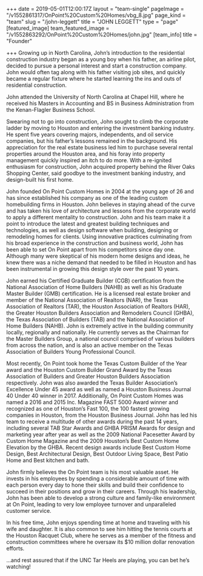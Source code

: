 +++
date = 2019-05-01T12:00:17Z
layout = "team-single"
pageImage = "/v1552861317/OnPoint%20Custom%20Homes/vbg_8.jpg"
page_kind = "team"
slug = "/john-leggett"
title = "JOHN LEGGETT"
type = "page"
[featured_image]
team_featured_image = "/v1552863292/OnPoint%20Custom%20Homes/john.jpg"
[team_info]
title = "Founder"

+++
Growing up in North Carolina, John’s introduction to the residential construction industry began as a young boy when his father, an airline pilot, decided to pursue a personal interest and start a construction company. John would often tag along with his father visiting job sites, and quickly became a regular fixture where he started learning the ins and outs of residential construction.

John attended the University of North Carolina at Chapel Hill, where he received his Masters in Accounting and BS in Business Administration from the Kenan-Flagler Business School.

Swearing not to go into construction, John sought to climb the corporate ladder by moving to Houston and entering the investment banking industry. He spent five years covering majors, independents, and oil service companies, but his father’s lessons remained in the background. His appreciation for the real estate business led him to purchase several rental properties around the Houston area, and his foray into property management quickly inspired an itch to do more. With a re-ignited enthusiasm for construction, John acquired property behind the River Oaks Shopping Center, said goodbye to the investment banking industry, and design-built his first home.

John founded On Point Custom Homes in 2004 at the young age of 26 and has since established his company as one of the leading custom homebuilding firms in Houston. John believes in staying ahead of the curve and has taken his love of architecture and lessons from the corporate world to apply a different mentality to construction. John and his team make it a point to introduce the latest and greatest building techniques and technologies, as well as design software when building, designing or remodeling homes for clients. Using innovative practices culminating from his broad experience in the construction and business world, John has been able to set On Point apart from his competitors since day one. Although many were skeptical of his modern home designs and ideas, he knew there was a niche demand that needed to be filled in Houston and has been instrumental in growing this design style over the past 10 years.

John earned his Certified Graduate Builder (CGB) certification from the National Association of Home Builders (NAHB) as well as his Graduate Master Builder (GMB) certification. He is a licensed real estate broker and member of the National Association of Realtors (NAR), the Texas Association of Realtors (TAR), the Houston Association of Realtors (HAR), the Greater Houston Builders Association and Remodelers Council (GHBA), the Texas Association of Builders (TAB) and the National Association of Home Builders (NAHB). John is extremely active in the building community locally, regionally and nationally. He currently serves as the Chairman for the Master Builders Group, a national council comprised of various builders from across the nation, and is also an active member on the Texas Association of Builders Young Professional Council.

Most recently, On Point took home the Texas Custom Builder of the Year award and the Houston Custom Builder Grand Award by the Texas Association of Builders and Greater Houston Builders Association respectively. John was also awarded the Texas Builder Association’s Excellence Under 45 award as well as named a Houston Business Journal 40 Under 40 winner in 2017. Additionally, On Point Custom Homes was named a 2016 and 2015 Inc. Magazine FAST 5000 Award winner and recognized as one of Houston’s Fast 100, the 100 fastest growing companies in Houston, from the Houston Business Journal. John has led his team to receive a multitude of other awards during the past 14 years, including several TAB Star Awards and GHBA PRISM Awards for design and marketing year after year as well as the 2009 National Pacesetter Award by Custom Home Magazine and the 2009 Houston’s Best Custom Home Elevation by the GHBA. Recent design awards include Best Custom Home Design, Best Architectural Design, Best Outdoor Living Space, Best Patio Home and Best kitchen and bath.

John firmly believes the On Point team is his most valuable asset. He invests in his employees by spending a considerable amount of time with each person every day to hone their skills and build their confidence to succeed in their positions and grow in their careers. Through his leadership, John has been able to develop a strong culture and family-like environment at On Point, leading to very low employee turnover and unparalleled customer service.

In his free time, John enjoys spending time at home and traveling with his wife and daughter. It is also common to see him hitting the tennis courts at the Houston Racquet Club, where he serves as a member of the fitness and construction committees where he oversaw its $10 million dollar renovation efforts.

…and rest assured that if the UNC Tar Heels are playing, you can bet he’s watching!
